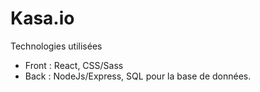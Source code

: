 # Kasa.io

Technologies utilisées 

  - Front : React, CSS/Sass
  - Back : NodeJs/Express, SQL pour la base de données.
